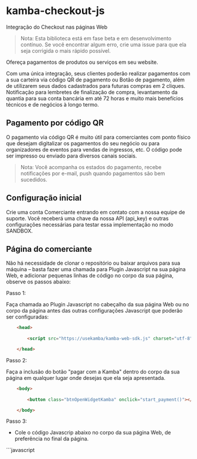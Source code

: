 # kamba-checkout-js

Integração do Checkout nas páginas Web



> Nota: Esta biblioteca está em fase beta e em desenvolvimento contínuo. Se você encontrar algum erro, crie uma issue para que ela seja corrigida o mais rápido possível.

Ofereça pagamentos de produtos ou serviços em seu website.

Com uma única integração, seus clientes poderão realizar pagamentos com a sua carteira via código QR de pagamento ou Botão de pagamento, além de utilizarem seus dados cadastrados para futuras compras em 2 cliques. Notificação para lembretes de finalização de compra, levantamento da quantia para sua conta bancária em até 72 horas e muito mais benefícios técnicos e de negócios à longo termo.


## Pagamento por código QR

O pagamento via código QR é muito útil para comerciantes com ponto físico que desejam digitalizar os pagamentos do seu negócio ou para organizadores de eventos para vendas de ingressos, etc. O código pode ser impresso ou enviado para diversos canais sociais.

> Nota: Você acompanha os estados do pagamento, recebe notificações por e-mail, push quando pagamentos são bem sucedidos.


## Configuração inicial

Crie uma conta Comerciante entrando em contato com a nossa equipe de suporte. Você receberá uma chave da nossa API (api_key) e outras configurações necessárias para testar essa implementação no modo SANDBOX.


## Página do comerciante

Não há necessidade de clonar o repositório ou baixar arquivos para sua máquina – basta fazer uma chamada para Plugin Javascript na sua página Web, e adicionar pequenas linhas de código no corpo da sua página, observe os passos abaixo:

Passo 1:

Faça chamada ao Plugin Javascript no cabeçalho da sua página Web ou no corpo da página antes das outras configurações Javascript que poderão ser configuradas:

```html
	<head>     
	      
	    <script src="https://usekamba/kamba-web-sdk.js" charset="utf-8"></script>

	</head>
```
Passo 2:

Faça a inclusão do botão "pagar com a Kamba" dentro do corpo da sua página em qualquer lugar onde desejas que ela seja apresentada. 

```html
	<body>
		
    	<button class="btnOpenWidgetKamba" onclick="start_payment()"></button>

	</body>
```

Passo 3:

 - Cole o código Javascrip abaixo no corpo da sua página Web, de preferência no final da página.
 
´´´javascript
	 	<script type="text/javascript">

	       	function start_payment() {  
	      
		        kamba(
		        	initial_config =
		            { 
		              channel: 'WEBSITE',
		              currency: 'AOA',
		              initial_amount: 10500,
		              notes: 'Curso API Iniciantes',
		              redirect_url_success: 'http://amarildolucas.com/curso/api-iniciantes',
		              payment_method: 'WALLET'
		            },
		           
		            header = 
		            {
		              // production || sandbox
		              enviroment: 'sandbox',
		              api_key: 'Token soaO7K9kcFSbG3n0DHaDFwtt'
		            }
		            );

	      	}

	      	styleButtonPayKamba();

	    </script>
	
´´´

 - Configurações Iniciais (initial_config)

		- Substitua o valor do campo "notes" pelo nome do produto ou serviço que desejas comercializar, e coloque o preço do mesmo no valor do campo "initial_amount".

		- O campo "redirect_url_success" serve para receber o endereço da página que está a ser configurada, no entanto subistitua o valor inicial deste campo o endereço da sua página Web.

		- Para o resto dos campos acima as configurações no exemplo são suficientes.

 - Configurações de cabeçalho (header)

		- O campo "enviroment" serve para definir qual ambiente a ser usado, porém neste momento usaremos o ambiente de teste (sandbox).

		- Use a chave da API que lhe será enviada para substituir o valor do campo "api_key".


	
> Recomendação: A autenticação deve ser feita com as suas credenciais de conta Comerciante. Veja mais sobre os tipos de credenciais em https://docs.usekamba.com/#autenticacao.


> Nota: Você também pode criar uma issue para deixar o seu feedback ou enviar o seu feedback para a nossa equipa. Nesta fase de implementação a sua opinião é extremamente importante.